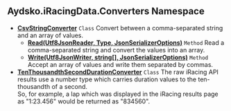 ## Aydsko.iRacingData.Converters Namespace
- **[CsvStringConverter](Aydsko.iRacingData.Converters#Aydsko.iRacingData.Converters.CsvStringConverter 'Aydsko.iRacingData.Converters.CsvStringConverter')** `Class` Convert between a comma-separated string and an array of values.
  - **[Read(Utf8JsonReader, Type, JsonSerializerOptions)](Aydsko.iRacingData.Converters#Aydsko.iRacingData.Converters.CsvStringConverter.Read(Utf8JsonReader,System.Type,JsonSerializerOptions) 'Aydsko.iRacingData.Converters.CsvStringConverter.Read(Utf8JsonReader, System.Type, JsonSerializerOptions)')** `Method` Read a comma-separated string and convert the values into an array.
  - **[Write(Utf8JsonWriter, string[], JsonSerializerOptions)](Aydsko.iRacingData.Converters#Aydsko.iRacingData.Converters.CsvStringConverter.Write(Utf8JsonWriter,string[],JsonSerializerOptions) 'Aydsko.iRacingData.Converters.CsvStringConverter.Write(Utf8JsonWriter, string[], JsonSerializerOptions)')** `Method` Accept an array of values and write them separated by commas.
- **[TenThousandthSecondDurationConverter](Aydsko.iRacingData.Converters#Aydsko.iRacingData.Converters.TenThousandthSecondDurationConverter 'Aydsko.iRacingData.Converters.TenThousandthSecondDurationConverter')** `Class` The raw iRacing API results use a number type which carries duration values to the ten-thousandth of a second.  
  So, for example, a lap which was displayed in the iRacing results page as "1:23.456" would be returned as "834560".